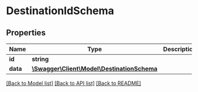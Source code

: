 # DestinationIdSchema

## Properties
Name | Type | Description | Notes
------------ | ------------- | ------------- | -------------
**id** | **string** |  | 
**data** | [**\Swagger\Client\Model\DestinationSchema**](DestinationSchema.md) |  | 

[[Back to Model list]](../../README.md#documentation-for-models) [[Back to API list]](../../README.md#documentation-for-api-endpoints) [[Back to README]](../../README.md)


